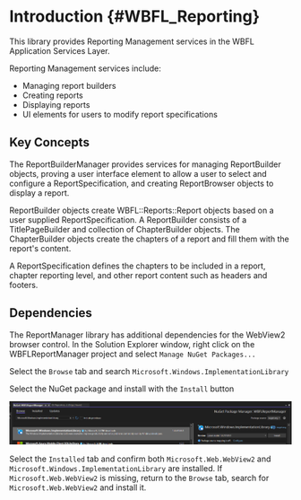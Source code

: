Introduction {#WBFL_Reporting}
================
This library provides Reporting Management services in the WBFL Application Services Layer.

Reporting Management services include:
* Managing report builders
* Creating reports
* Displaying reports
* UI elements for users to modify report specifications

Key Concepts
------------
The ReportBuilderManager provides services for managing ReportBuilder objects, proving a user interface element to allow a user to select and configure a ReportSpecification, and creating ReportBrowser objects to display a report.

ReportBuilder objects create WBFL::Reports::Report objects based on a user supplied ReportSpecification. A ReportBuilder consists of a TitlePageBuilder and collection of ChapterBuilder objects. The ChapterBuilder objects create the chapters of a report and fill them with the report's content.

A ReportSpecification defines the chapters to be included in a report, chapter reporting level, and other report content such as headers and footers.

Dependencies
------------
The ReportManager library has additional dependencies for the WebView2 browser control. 
In the Solution Explorer window, right click on the WBFLReportManager project and select `Manage NuGet Packages...`

Select the `Browse` tab and search `Microsoft.Windows.ImplementationLibrary`

Select the NuGet package and install with the `Install` button

![](Dependencies.png)

Select the `Installed` tab and confirm both `Microsoft.Web.WebView2` and `Microsoft.Windows.ImplementationLibrary` are installed. If `Microsoft.Web.WebView2` is missing, return to the `Browse` tab, search for `Microsoft.Web.WebView2` and install it.